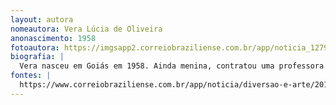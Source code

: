 ```yaml
---
layout: autora
nomeautora: Vera Lúcia de Oliveira
anonascimento: 1958
fotoautora: https://imgsapp2.correiobraziliense.com.br/app/noticia_127983242361/2018/10/18/713437/20181018074408745624e.jpg
biografia: |
  Vera nasceu em Goiás em 1958. Ainda menina, contratou uma professora para ensiná-la a ler e escrever. Fez tudo escondida da família. Quando chegou a hora de ir para a escola, ela já estava familiarizada com os livros. "É uma paixão que vem da infância", garante. Em Brasília, estudou na Escola Normal e cursou letras na Universidade de Brasília (UnB). O ensino sempre foi uma vocação. Vera deu aulas de português e, sobretudo, de literatura durante 37 anos. Quando se aposentou, começou a escrever e foi aceita na Academia Brasileira de Letras. 
fontes: |
  https://www.correiobraziliense.com.br/app/noticia/diversao-e-arte/2018/10/18/interna_diversao_arte,713437/escritora-e-professora-vera-lucia-oliveira-integra-academia-de-letras.shtml
---
```

